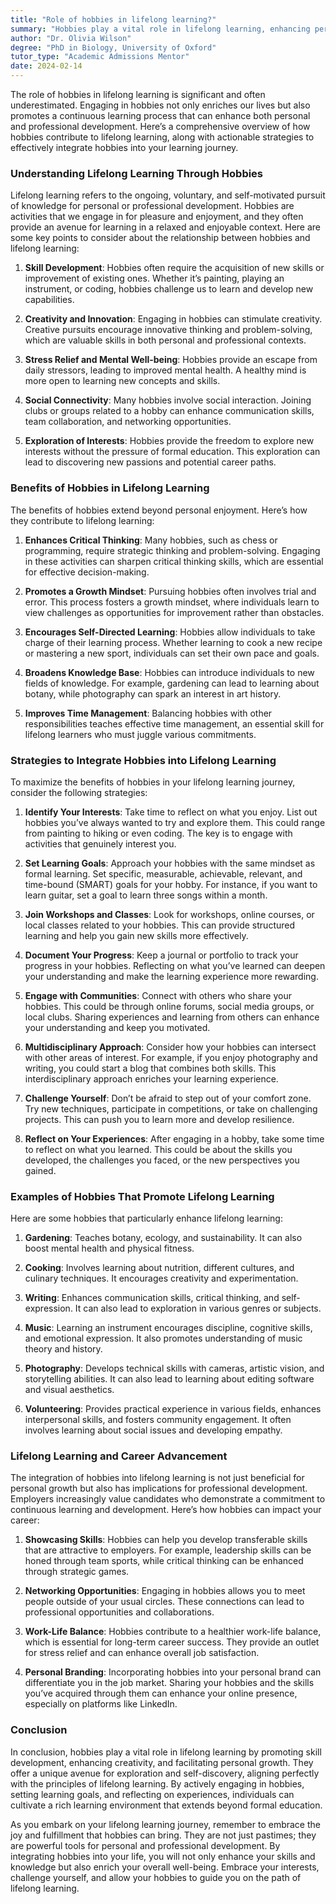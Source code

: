 ```yaml
---
title: "Role of hobbies in lifelong learning?"
summary: "Hobbies play a vital role in lifelong learning, enhancing personal and professional growth through enjoyable activities that promote continuous knowledge acquisition."
author: "Dr. Olivia Wilson"
degree: "PhD in Biology, University of Oxford"
tutor_type: "Academic Admissions Mentor"
date: 2024-02-14
---
```


The role of hobbies in lifelong learning is significant and often underestimated. Engaging in hobbies not only enriches our lives but also promotes a continuous learning process that can enhance both personal and professional development. Here’s a comprehensive overview of how hobbies contribute to lifelong learning, along with actionable strategies to effectively integrate hobbies into your learning journey.

### Understanding Lifelong Learning Through Hobbies

Lifelong learning refers to the ongoing, voluntary, and self-motivated pursuit of knowledge for personal or professional development. Hobbies are activities that we engage in for pleasure and enjoyment, and they often provide an avenue for learning in a relaxed and enjoyable context. Here are some key points to consider about the relationship between hobbies and lifelong learning:

1. **Skill Development**: Hobbies often require the acquisition of new skills or improvement of existing ones. Whether it’s painting, playing an instrument, or coding, hobbies challenge us to learn and develop new capabilities.

2. **Creativity and Innovation**: Engaging in hobbies can stimulate creativity. Creative pursuits encourage innovative thinking and problem-solving, which are valuable skills in both personal and professional contexts.

3. **Stress Relief and Mental Well-being**: Hobbies provide an escape from daily stressors, leading to improved mental health. A healthy mind is more open to learning new concepts and skills.

4. **Social Connectivity**: Many hobbies involve social interaction. Joining clubs or groups related to a hobby can enhance communication skills, team collaboration, and networking opportunities.

5. **Exploration of Interests**: Hobbies provide the freedom to explore new interests without the pressure of formal education. This exploration can lead to discovering new passions and potential career paths.

### Benefits of Hobbies in Lifelong Learning

The benefits of hobbies extend beyond personal enjoyment. Here’s how they contribute to lifelong learning:

1. **Enhances Critical Thinking**: Many hobbies, such as chess or programming, require strategic thinking and problem-solving. Engaging in these activities can sharpen critical thinking skills, which are essential for effective decision-making.

2. **Promotes a Growth Mindset**: Pursuing hobbies often involves trial and error. This process fosters a growth mindset, where individuals learn to view challenges as opportunities for improvement rather than obstacles.

3. **Encourages Self-Directed Learning**: Hobbies allow individuals to take charge of their learning process. Whether learning to cook a new recipe or mastering a new sport, individuals can set their own pace and goals.

4. **Broadens Knowledge Base**: Hobbies can introduce individuals to new fields of knowledge. For example, gardening can lead to learning about botany, while photography can spark an interest in art history.

5. **Improves Time Management**: Balancing hobbies with other responsibilities teaches effective time management, an essential skill for lifelong learners who must juggle various commitments.

### Strategies to Integrate Hobbies into Lifelong Learning

To maximize the benefits of hobbies in your lifelong learning journey, consider the following strategies:

1. **Identify Your Interests**: Take time to reflect on what you enjoy. List out hobbies you’ve always wanted to try and explore them. This could range from painting to hiking or even coding. The key is to engage with activities that genuinely interest you.

2. **Set Learning Goals**: Approach your hobbies with the same mindset as formal learning. Set specific, measurable, achievable, relevant, and time-bound (SMART) goals for your hobby. For instance, if you want to learn guitar, set a goal to learn three songs within a month.

3. **Join Workshops and Classes**: Look for workshops, online courses, or local classes related to your hobbies. This can provide structured learning and help you gain new skills more effectively.

4. **Document Your Progress**: Keep a journal or portfolio to track your progress in your hobbies. Reflecting on what you’ve learned can deepen your understanding and make the learning experience more rewarding.

5. **Engage with Communities**: Connect with others who share your hobbies. This could be through online forums, social media groups, or local clubs. Sharing experiences and learning from others can enhance your understanding and keep you motivated.

6. **Multidisciplinary Approach**: Consider how your hobbies can intersect with other areas of interest. For example, if you enjoy photography and writing, you could start a blog that combines both skills. This interdisciplinary approach enriches your learning experience.

7. **Challenge Yourself**: Don’t be afraid to step out of your comfort zone. Try new techniques, participate in competitions, or take on challenging projects. This can push you to learn more and develop resilience.

8. **Reflect on Your Experiences**: After engaging in a hobby, take some time to reflect on what you learned. This could be about the skills you developed, the challenges you faced, or the new perspectives you gained.

### Examples of Hobbies That Promote Lifelong Learning

Here are some hobbies that particularly enhance lifelong learning:

1. **Gardening**: Teaches botany, ecology, and sustainability. It can also boost mental health and physical fitness.

2. **Cooking**: Involves learning about nutrition, different cultures, and culinary techniques. It encourages creativity and experimentation.

3. **Writing**: Enhances communication skills, critical thinking, and self-expression. It can also lead to exploration in various genres or subjects.

4. **Music**: Learning an instrument encourages discipline, cognitive skills, and emotional expression. It also promotes understanding of music theory and history.

5. **Photography**: Develops technical skills with cameras, artistic vision, and storytelling abilities. It can also lead to learning about editing software and visual aesthetics.

6. **Volunteering**: Provides practical experience in various fields, enhances interpersonal skills, and fosters community engagement. It often involves learning about social issues and developing empathy.

### Lifelong Learning and Career Advancement

The integration of hobbies into lifelong learning is not just beneficial for personal growth but also has implications for professional development. Employers increasingly value candidates who demonstrate a commitment to continuous learning and development. Here’s how hobbies can impact your career:

1. **Showcasing Skills**: Hobbies can help you develop transferable skills that are attractive to employers. For example, leadership skills can be honed through team sports, while critical thinking can be enhanced through strategic games.

2. **Networking Opportunities**: Engaging in hobbies allows you to meet people outside of your usual circles. These connections can lead to professional opportunities and collaborations.

3. **Work-Life Balance**: Hobbies contribute to a healthier work-life balance, which is essential for long-term career success. They provide an outlet for stress relief and can enhance overall job satisfaction.

4. **Personal Branding**: Incorporating hobbies into your personal brand can differentiate you in the job market. Sharing your hobbies and the skills you’ve acquired through them can enhance your online presence, especially on platforms like LinkedIn.

### Conclusion

In conclusion, hobbies play a vital role in lifelong learning by promoting skill development, enhancing creativity, and facilitating personal growth. They offer a unique avenue for exploration and self-discovery, aligning perfectly with the principles of lifelong learning. By actively engaging in hobbies, setting learning goals, and reflecting on experiences, individuals can cultivate a rich learning environment that extends beyond formal education.

As you embark on your lifelong learning journey, remember to embrace the joy and fulfillment that hobbies can bring. They are not just pastimes; they are powerful tools for personal and professional development. By integrating hobbies into your life, you will not only enhance your skills and knowledge but also enrich your overall well-being. Embrace your interests, challenge yourself, and allow your hobbies to guide you on the path of lifelong learning.
    